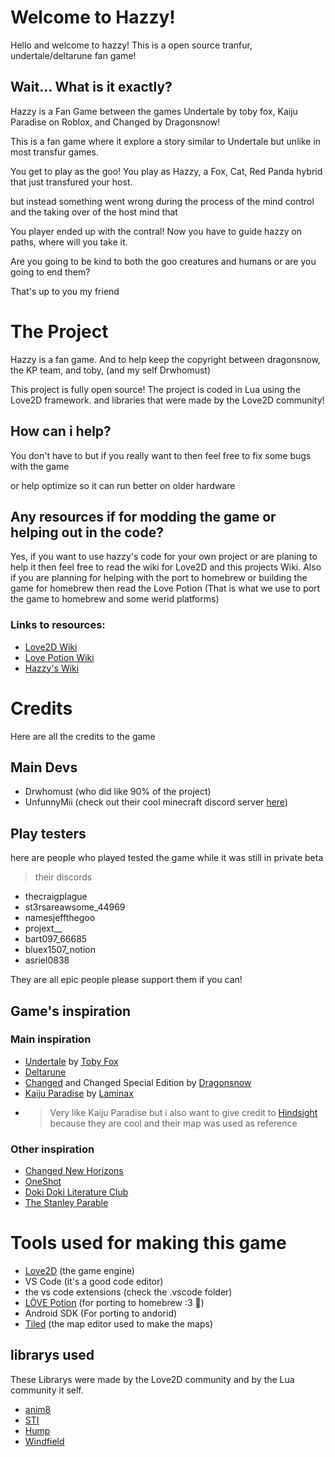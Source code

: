 # Welcome to Hazzy!

Hello and welcome to hazzy! This is a open source tranfur, undertale/deltarune fan game!

## Wait... What is it exactly?

Hazzy is a Fan Game between the games Undertale by toby fox, Kaiju Paradise on Roblox, and Changed by Dragonsnow!

This is a fan game where it explore a story similar to Undertale but unlike in most transfur games.

You get to play as the goo! You play as Hazzy, a Fox, Cat, Red Panda hybrid that just transfured your host.

but instead something went wrong during the process of the mind control and the taking over of the host mind that

You player ended up with the contral! Now you have to guide hazzy on paths, where will you take it.

Are you going to be kind to both the goo creatures and humans or are you going to end them?

That's up to you my friend

# The Project

Hazzy is a fan game. And to help keep the copyright between dragonsnow, the KP team, and toby, (and my self Drwhomust)

This project is fully open source! The project is coded in Lua using the Love2D framework. and libraries that were made by the Love2D community!

## How can i help?

You don't have to but if you really want to then feel free to fix some bugs with the game

or help optimize so it can run better on older hardware

## Any resources if for modding the game or helping out in the code?

Yes, if you want to use hazzy's code for your own project or are planing to help it then feel free
to read the wiki for Love2D and this projects Wiki. Also if you are planning for helping with
the port to homebrew or building the game for homebrew then read the Love Potion 
(That is what we use to port the game to homebrew and some werid platforms)

### Links to resources:

- [Love2D Wiki](https://www.love2d.org/wiki/Main_Page)
- [Love Potion Wiki](https://lovebrew.org/)
- [Hazzy's Wiki](https://drwhomust.gitbook.io/hazzy)

# Credits

Here are all the credits to the game

## Main Devs

- Drwhomust (who did like 90% of the project)
- UnfunnyMii (check out their cool minecraft discord server [here](https://discord.gg/mQSeStxbxG))

## Play testers

here are people who played tested the game while it was still in private beta

> their discords

- thecraigplague
- st3rsareawsome_44969
- namesjeffthegoo
- projext__
- bart097_66685
- bluex1507_notion
- asriel0838

They are all epic people please support them if you can!

## Game's inspiration

### Main inspiration
- [Undertale](https://undertale.com/) by [Toby Fox](https://bsky.app/profile/tobyfox.undertale.com)
- [Deltarune](https://deltarune.com/)
- [Changed](https://store.steampowered.com/app/814540/Changed/) and Changed Special Edition by [Dragonsnow](https://twitter.com/DragonSnow4)
- [Kaiju Paradise](https://www.roblox.com/games/6456351776/) by [Laminax](https://www.roblox.com/communities/6423736/LAMINAX-CO#!/about)
- > Very like Kaiju Paradise but i also want to give credit to [Hindsight](https://www.roblox.com/games/124567568902184/Hindsight-Test-Game) because they are cool and their map was used as reference

### Other inspiration

- [Changed New Horizons](https://kade-crew.itch.io/cnh)
- [OneShot](https://store.steampowered.com/app/420530/OneShot/)
- [Doki Doki Literature Club](https://store.steampowered.com/app/698780/Doki_Doki_Literature_Club/)
- [The Stanley Parable](https://store.steampowered.com/app/221910/The_Stanley_Parable/)

# Tools used for making this game

- [Love2D](https://www.love2d.org/) (the game engine)
- VS Code (it's a good code editor)
- the vs code extensions (check the .vscode folder)
- [LÖVE Potion](https://lovebrew.org/) (for porting to homebrew :3 🍺)
- Android SDK (For porting to andorid)
- [Tiled](https://thorbjorn.itch.io/tiled) (the map editor used to make the maps)

## librarys used

These Librarys were made by the Love2D community and by the Lua community it self.

- [anim8](https://github.com/kikito/anim8)
- [STI](https://github.com/karai17/Simple-Tiled-Implementation)
- [Hump](https://github.com/vrld/hump)
- [Windfield](https://github.com/a327ex/windfield)
